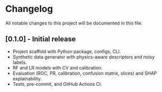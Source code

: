 # Changelog

All notable changes to this project will be documented in this file.

## [0.1.0] - Initial release
- Project scaffold with Python package, configs, CLI.
- Synthetic data generator with physics-aware descriptors and noisy labels.
- RF and LR models with CV and calibration.
- Evaluation (ROC, PR, calibration, confusion matrix, slices) and SHAP explainability.
- Tests, pre-commit, and GitHub Actions CI.

